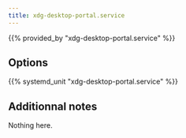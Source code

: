 ```yaml
---
title: xdg-desktop-portal.service
---
```


{{% provided_by "xdg-desktop-portal.service" %}}

## Options

{{% systemd_unit "xdg-desktop-portal.service" %}}

## Additionnal notes

Nothing here.